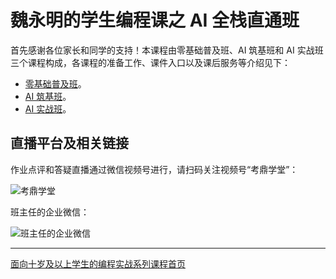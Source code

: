 # 魏永明的学生编程课之 AI 全栈直通班

首先感谢各位家长和同学的支持！本课程由零基础普及班、AI 筑基班和 AI 实战班三个课程构成，各课程的准备工作、课件入口以及课后服务等介绍见下：

- [零基础普及班](ClassNewbie.md)。
- [AI 筑基班](ClassPython.md)。
- [AI 实战班](ClassFullStack.md)。

## 直播平台及相关链接

作业点评和答疑直播通过微信视频号进行，请扫码关注视频号“考鼎学堂”：

![考鼎学堂](https://courses.fmsoft.cn/plzs/assets/qrcode-wechat-channel-weiym.png)

班主任的企业微信：

![班主任的企业微信](https://courses.fmsoft.cn/plzs/assets/qrcode-wechat-enterprise-lee.png)

---

[面向十岁及以上学生的编程实战系列课程首页](README.md)
